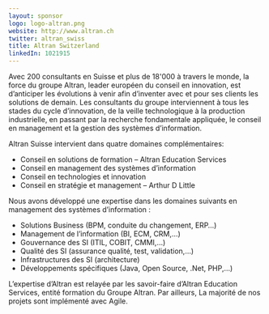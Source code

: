 ```yaml
---
layout: sponsor
logo: logo-altran.png
website: http://www.altran.ch
twitter: altran_swiss
title: Altran Switzerland
linkedIn: 1021915
---
```


Avec 200 consultants en Suisse et plus de 18'000 à travers le monde, la force du groupe Altran, leader européen du conseil en innovation, est d’anticiper les évolutions à venir afin d’inventer avec et pour ses clients les solutions de demain. Les consultants du groupe interviennent à tous les stades du cycle d’innovation, de la veille technologique à la production industrielle, en passant par la recherche fondamentale appliquée, le conseil en management et la gestion des systèmes d’information.

Altran Suisse intervient dans quatre domaines complémentaires:
* Conseil en solutions de formation – Altran Education Services
* Conseil en management des systèmes d’information
* Conseil en technologies et innovation
* Conseil en stratégie et management – Arthur D Little

Nous avons développé une expertise dans les domaines suivants en management des systèmes d’information :
* Solutions Business (BPM, conduite du changement, ERP…)
* Management de l’information (BI, ECM, CRM,…)
* Gouvernance des SI (ITIL, COBIT, CMMI,…)
* Qualité des SI (assurance qualité, test, validation,…)
* Infrastructures des SI (architecture)
* Développements spécifiques (Java, Open Source, .Net, PHP,…)

L’expertise d’Altran est relayée par les savoir-faire d’Altran Education Services, entité formation du Groupe Altran. Par ailleurs, La majorité de nos projets sont implémenté avec Agile.